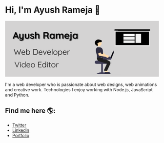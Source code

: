 # Hi, I'm Ayush Rameja 👋
<img src="https://github.com/RamejaAyush/RamejaAyush/blob/master/GitHub%20Profile.png?raw=true">

I'm a web developer who is passionate about web designs, web animations and creative work. Technologies I enjoy working with Node.js, JavaScript and Python.

## Find me here 🌎:
 - <a href="https://twitter.com/RamejaAyush">Twitter</a>
 - <a href="https://www.linkedin.com/in/ayush-rameja-8042541b6/">Linkedin</a>
 - <a href="https://ayushrameja-b328c.web.app/">Portfolio</a>
